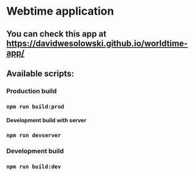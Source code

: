# Webtime application

## You can check this app at https://davidwesolowski.github.io/worldtime-app/

## Available scripts:

### Production build

### `npm run build:prod`

#### Development build with server

### `npm run devserver`

### Development build

### `npm run build:dev`
